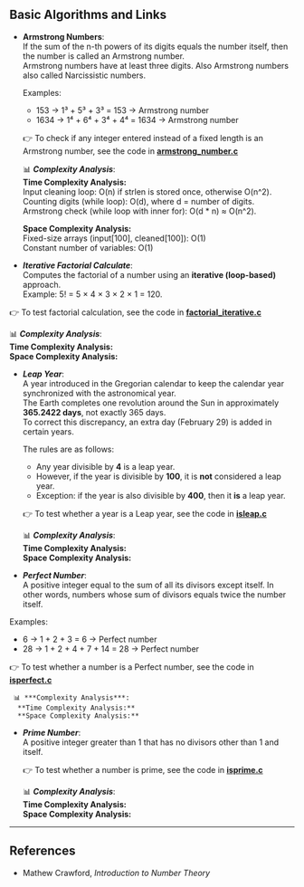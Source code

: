 ## Basic Algorithms and Links

- **Armstrong Numbers**:  
  If the sum of the n-th powers of its digits equals the number itself, then the number is called an Armstrong number.  
  Armstrong numbers have at least three digits. Also Armstrong numbers also called Narcissistic numbers.

  Examples:  
  - 153 → 1³ + 5³ + 3³ = 153 → Armstrong number  
  - 1634 → 1⁴ + 6⁴ + 3⁴ + 4⁴ = 1634 → Armstrong number  

  👉 To check if any integer entered instead of a fixed length is an Armstrong number, see the code in [**armstrong_number.c**](./armstrong_number.c) 

   📊 ***Complexity Analysis***:  
    **Time Complexity Analysis:**  
    Input cleaning loop: O(n) if strlen is stored once, otherwise O(n^2).  
    Counting digits (while loop): O(d), where d = number of digits.  
    Armstrong check (while loop with inner for): O(d * n) ≈ O(n^2).  
  
    **Space Complexity Analysis:**  
    Fixed-size arrays (input[100], cleaned[100]): O(1)  
    Constant number of variables: O(1)  

-  ***Iterative Factorial Calculate***:  
  Computes the factorial of a number using an **iterative (loop-based)** approach.  
  Example: 5! = 5 × 4 × 3 × 2 × 1 = 120.  

  👉 To test factorial calculation, see the code in [**factorial_iterative.c**](./factorial_iterative.c)  

   📊 ***Complexity Analysis***:  
    **Time Complexity Analysis:**  
    **Space Complexity Analysis:**  

- ***Leap Year***:  
  A year introduced in the Gregorian calendar to keep the calendar year synchronized with the astronomical year.  
  The Earth completes one revolution around the Sun in approximately **365.2422 days**, not exactly 365 days.  
  To correct this discrepancy, an extra day (February 29) is added in certain years.  

  The rules are as follows:  
  - Any year divisible by **4** is a leap year.  
  - However, if the year is divisible by **100**, it is **not** considered a leap year.  
  - Exception: if the year is also divisible by **400**, then it **is** a leap year.  

  👉 To test whether a year is a Leap year, see the code in [**isleap.c**](./isleap.c)  

  📊 ***Complexity Analysis***:  
  **Time Complexity Analysis:**  
  **Space Complexity Analysis:**  

-  ***Perfect Number***:  
  A positive integer equal to the sum of all its divisors except itself.  In other words, numbers whose sum of divisors equals twice the number itself.

  Examples:  
  - 6 → 1 + 2 + 3 = 6 → Perfect number  
  - 28 → 1 + 2 + 4 + 7 + 14 = 28 → Perfect number  

  👉 To test whether a number is a Perfect number, see the code in [**isperfect.c**](./isperfect.c)  
    
     📊 ***Complexity Analysis***:  
      **Time Complexity Analysis:**  
      **Space Complexity Analysis:**  

- ***Prime Number***:  
  A positive integer greater than 1 that has no divisors other than 1 and itself.  

  👉 To test whether a number is prime, see the code in [**isprime.c**](./isprime.c)  

   📊 ***Complexity Analysis***:  
    **Time Complexity Analysis:**  
    **Space Complexity Analysis:**  

---

## References
- Mathew Crawford, *Introduction to Number Theory*  




